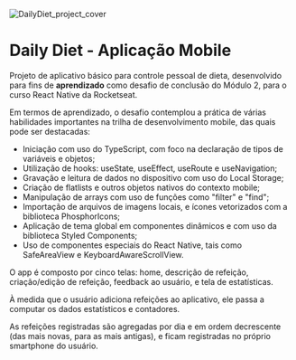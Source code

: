 ![DailyDiet_project_cover](https://github.com/user-attachments/assets/ff70dde5-9cc8-40d1-9619-7215e7648df5)

<h1>Daily Diet - Aplicação Mobile</h1>

<p>Projeto de aplicativo básico para controle pessoal de dieta, desenvolvido para fins de <strong>aprendizado</strong> como desafio de conclusão do Módulo 2, para o curso React Native da Rocketseat.</p>

<p>Em termos de aprendizado, o desafio contemplou a prática de várias habilidades importantes na trilha de desenvolvimento mobile, das quais pode ser destacadas:</p>

<ul>
  <li>Iniciação com uso do TypeScript, com foco na declaração de tipos de variáveis e objetos;</li>
  <li>Utilização de hooks: useState, useEffect, useRoute e useNavigation;</li>
  <li>Gravação e leitura de dados no dispositivo com uso do Local Storage;</li>
  <li>Criação de flatlists e outros objetos nativos do contexto mobile;</li>
  <li>Manipulação de arrays com uso de funções como "filter" e "find";</li>
  <li>Importação de arquivos de imagens locais, e ícones vetorizados com a biblioteca PhosphorIcons;</li>
  <li>Aplicação de tema global em componentes dinâmicos e com uso da biblioteca Styled Components;</li>
  <li>Uso de componentes especiais do React Native, tais como SafeAreaView e KeyboardAwareScrollView.</li>
</ul>

<p>O app é composto por cinco telas: home, descrição de refeição, criação/edição de refeição, feedback ao usuário, e tela de estatísticas.</p>

<p>À medida que o usuário adiciona refeições ao aplicativo, ele passa a computar os dados estatísticos e contadores.</p>

<p>As refeições registradas são agregadas por dia e em ordem decrescente (das mais novas, para as mais antigas), e ficam registradas no próprio smartphone do usuário.</p>
